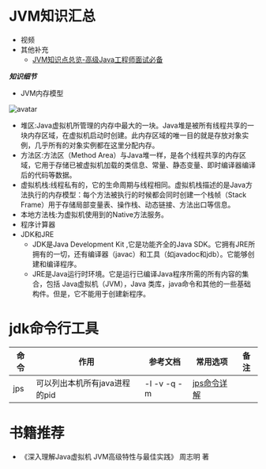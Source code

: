 # JVM知识汇总
- 视频
- 其他补充
  - [JVM知识点总览-高级Java工程师面试必备](http://www.importnew.com/23792.html) 

***知识细节***

- JVM内存模型

![avatar](https://github.com/sanwancoder/it_study_lib/blob/master/images/jvm%E5%86%85%E5%AD%98%E7%BB%93%E6%9E%84.jpg?raw=true)

   - 堆区:Java虚拟机所管理的内存中最大的一块。Java堆是被所有线程共享的一块内存区域，在虚拟机启动时创建。此内存区域的唯一目的就是存放对象实例，几乎所有的对象实例都在这里分配内存。
   - 方法区:方法区（Method Area）与Java堆一样，是各个线程共享的内存区域，它用于存储已被虚拟机加载的类信息、常量、静态变量、即时编译器编译后的代码等数据。
   - 虚拟机栈:线程私有的，它的生命周期与线程相同。虚拟机栈描述的是Java方法执行的内存模型：每个方法被执行的时候都会同时创建一个栈帧（Stack Frame）用于存储局部变量表、操作栈、动态链接、方法出口等信息。
   - 本地方法栈:为虚拟机使用到的Native方法服务。
   - 程序计算器
- JDK和JRE
   - JDK是Java Development Kit	,它是功能齐全的Java SDK。它拥有JRE所拥有的一切，还有编译器（javac）和工具（如javadoc和jdb）。它能够创建和编译程序。
   - JRE是Java运行时环境。它是运行已编译Java程序所需的所有内容的集合，包括 Java虚拟机（JVM），Java 类库，java命令和其他的一些基础构件。但是，它不能用于创建新程序。

   
# jdk命令行工具
|命令|作用|参考文档|常用选项|备注|
|------------|-----------|-----------------|---------------|--------------|
|jps|可以列出本机所有java进程的pid |-l -v -q -m|[jps命令详解](https://blog.csdn.net/gtuu0123/article/details/6025520)||
   

# 书籍推荐
  - 《深入理解Java虚拟机  JVM高级特性与最佳实践》 周志明 著
